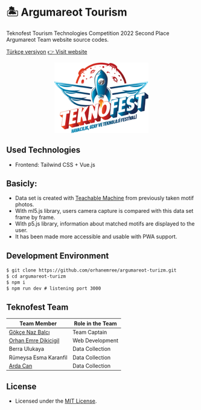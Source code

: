 # 🏝️ Argumareot Tourism
Teknofest Tourism Technologies Competition 2022 Second Place Argumareot Team website source codes.

[Türkçe versiyon](./README-TR.md)
[👉 Visit website](https://argumareot-turizm.netlify.app/)

<p align="center"><img alt="teknofest" src="./teknofest.png" width="250"></p>

## Used Technologies
* Frontend: Tailwind CSS + Vue.js

## Basicly:
* Data set is created with [Teachable Machine](https://teachablemachine.withgoogle.com/) from previously taken motif photos.
* With ml5.js library, users camera capture is compared with this data set frame by frame.
* With p5.js library, information about matched motifs are displayed to the user.
* It has been made more accessible and usable with PWA support.

## Development Environment
```terminal
$ git clone https://github.com/orhanemree/argumareot-turizm.git
$ cd argumareot-turizm
$ npm i
$ npm run dev # listening port 3000
```

## Teknofest Team
|Team Member|Role in the Team|
|--|--|
|[Gökçe Naz Balcı](mailto:gokcenazbalci@hotmail.com)|Team Captain|
|[Orhan Emre Dikicigil](https://github.com/orhanemree)|Web Development|
|Berra Ulukaya|Data Collection|
|Rümeysa Esma Karanfil|Data Collection|
|[Arda Can](https://www.instagram.com/arda.canm/)|Data Collection|

## License
* Licensed under the [MIT License](./LICENSE).
